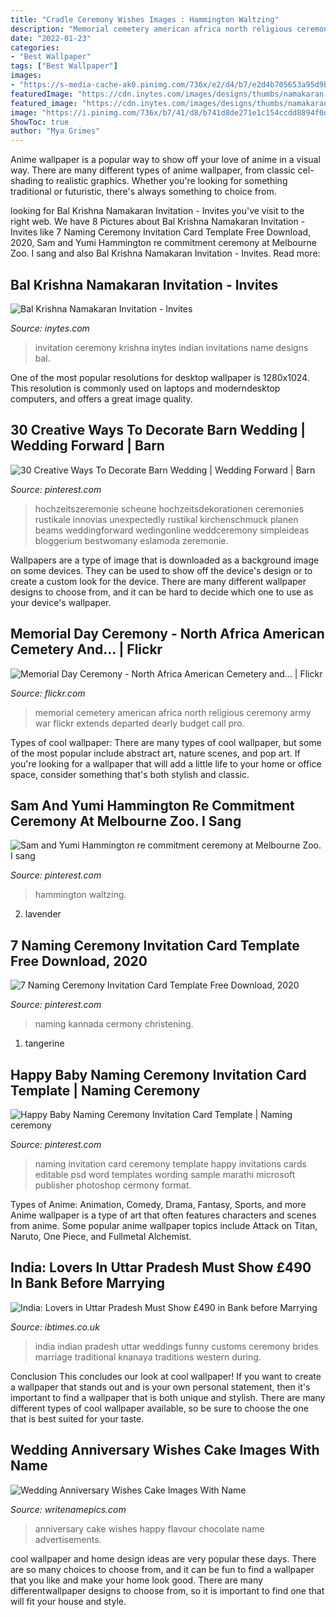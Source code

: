 ```yaml
---
title: "Cradle Ceremony Wishes Images : Hammington Waltzing"
description: "Memorial cemetery american africa north religious ceremony army war flickr extends departed dearly budget call pro"
date: "2022-01-23"
categories:
- "Best Wallpaper"
tags: ["Best Wallpaper"]
images:
- "https://s-media-cache-ak0.pinimg.com/736x/e2/d4/b7/e2d4b705653a95d9b8b6910eb10851c4.jpg"
featuredImage: "https://cdn.inytes.com/images/designs/thumbs/namakaran-ceremony-invitation-514-opt1.jpg"
featured_image: "https://cdn.inytes.com/images/designs/thumbs/namakaran-ceremony-invitation-514-opt1.jpg"
image: "https://i.pinimg.com/736x/b7/41/d8/b741d8de271e1c154ccdd8894f0d8319.jpg"
ShowToc: true
author: "Mya Grimes"
---
```



Anime wallpaper is a popular way to show off your love of anime in a visual way. There are many different types of anime wallpaper, from classic cel-shading to realistic graphics. Whether you're looking for something traditional or futuristic, there's always something to choice from.

	

		
looking for Bal Krishna Namakaran Invitation - Invites you've visit to the right web. We have 8 Pictures about Bal Krishna Namakaran Invitation - Invites like 7 Naming Ceremony Invitation Card Template Free Download, 2020, Sam and Yumi Hammington re commitment ceremony at Melbourne Zoo. I sang and also Bal Krishna Namakaran Invitation - Invites. Read more:
		
    
## Bal Krishna Namakaran Invitation - Invites

<img loading=lazy src="https://cdn.inytes.com/images/designs/thumbs/namakaran-ceremony-invitation-514-opt1.jpg" onerror="this.onerror=null;this.src='https://tse4.mm.bing.net/th?id=OIP._lbFdBiSDzY0Q1ZqtXWykQAAAA&amp;pid=15.1';" alt="Bal Krishna Namakaran Invitation - Invites">

_Source: inytes.com_

>invitation ceremony krishna inytes indian invitations name designs bal. 

	

One of the most popular resolutions for desktop wallpaper is 1280x1024. This resolution is commonly used on laptops and moderndesktop computers, and offers a great image quality.

    
## 30 Creative Ways To Decorate Barn Wedding | Wedding Forward | Barn

<img loading=lazy src="https://i.pinimg.com/736x/b7/41/d8/b741d8de271e1c154ccdd8894f0d8319.jpg" onerror="this.onerror=null;this.src='https://tse1.mm.bing.net/th?id=OIP.K3346DFqD4IflZFAFIJwnwHaLG&amp;pid=15.1';" alt="30 Creative Ways To Decorate Barn Wedding | Wedding Forward | Barn">

_Source: pinterest.com_

>hochzeitszeremonie scheune hochzeitsdekorationen ceremonies rustikale innovias unexpectedly rustikal kirchenschmuck planen beams weddingforward wedingonline weddceremony simpleideas bloggerium bestwomany eslamoda zeremonie. 

	

Wallpapers are a type of image that is downloaded as a background image on some devices. They can be used to show off the device's design or to create a custom look for the device. There are many different wallpaper designs to choose from, and it can be hard to decide which one to use as your device's wallpaper.

    
## Memorial Day Ceremony - North Africa American Cemetery And… | Flickr

<img loading=lazy src="https://c1.staticflickr.com/5/4044/4659754912_0c17575cf3_b.jpg" onerror="this.onerror=null;this.src='https://tse4.mm.bing.net/th?id=OIP.HLTmLeeuIaqvl6OWQxduAwHaE9&amp;pid=15.1';" alt="Memorial Day Ceremony - North Africa American Cemetery and… | Flickr">

_Source: flickr.com_

>memorial cemetery american africa north religious ceremony army war flickr extends departed dearly budget call pro. 

	

Types of cool wallpaper:
There are many types of cool wallpaper, but some of the most popular include abstract art, nature scenes, and pop art. If you're looking for a wallpaper that will add a little life to your home or office space, consider something that's both stylish and classic.

    
## Sam And Yumi Hammington Re Commitment Ceremony At Melbourne Zoo. I Sang

<img loading=lazy src="https://s-media-cache-ak0.pinimg.com/736x/e2/d4/b7/e2d4b705653a95d9b8b6910eb10851c4.jpg" onerror="this.onerror=null;this.src='https://tse1.mm.bing.net/th?id=OIP.07xan_GtaCTr_p-0E8heqwHaJ6&amp;pid=15.1';" alt="Sam and Yumi Hammington re commitment ceremony at Melbourne Zoo. I sang">

_Source: pinterest.com_

>hammington waltzing. 

	

2. lavender 

    
## 7 Naming Ceremony Invitation Card Template Free Download, 2020

<img loading=lazy src="https://i.pinimg.com/736x/2c/1e/25/2c1e258550327d5d1b02c67008164b71.jpg" onerror="this.onerror=null;this.src='https://tse2.mm.bing.net/th?id=OIP.DYvdcZTiGldj2Zgmymqk2QHaKO&amp;pid=15.1';" alt="7 Naming Ceremony Invitation Card Template Free Download, 2020">

_Source: pinterest.com_

>naming kannada cermony christening. 

	

1. tangerine 

    
## Happy Baby Naming Ceremony Invitation Card Template | Naming Ceremony

<img loading=lazy src="https://i.pinimg.com/736x/a7/9d/07/a79d0729f54545c4e0b7485b049c7113.jpg" onerror="this.onerror=null;this.src='https://tse3.mm.bing.net/th?id=OIP.6zkUGYKi8DK23GZqQq7xuQAAAA&amp;pid=15.1';" alt="Happy Baby Naming Ceremony Invitation Card Template | Naming ceremony">

_Source: pinterest.com_

>naming invitation card ceremony template happy invitations cards editable psd word templates wording sample marathi microsoft publisher photoshop cermony format. 

	

Types of Anime: Animation, Comedy, Drama, Fantasy, Sports, and more
Anime wallpaper is a type of art that often features characters and scenes from anime. Some popular anime wallpaper topics include Attack on Titan, Naruto, One Piece, and Fullmetal Alchemist.

    
## India: Lovers In Uttar Pradesh Must Show £490 In Bank Before Marrying

<img loading=lazy src="https://d.ibtimes.co.uk/en/full/1355064/brides-wait-their-weddings-start-during-mass-marriage-ceremony-western-indian-city-ahmedabad.jpg" onerror="this.onerror=null;this.src='https://tse1.mm.bing.net/th?id=OIP.sVaxtux9BzF3PmaMsn-FGwHaFE&amp;pid=15.1';" alt="India: Lovers in Uttar Pradesh Must Show £490 in Bank before Marrying">

_Source: ibtimes.co.uk_

>india indian pradesh uttar weddings funny customs ceremony brides marriage traditional knanaya traditions western during. 

	

Conclusion
This concludes our look at cool wallpaper! If you want to create a wallpaper that stands out and is your own personal statement, then it's important to find a wallpaper that is both unique and stylish. There are many different types of cool wallpaper available, so be sure to choose the one that is best suited for your taste.

    
## Wedding Anniversary Wishes Cake Images With Name

<img loading=lazy src="http://writenamepics.com/upload/best-happy-anniversary-wishs-chocolate-flavour-cake-images1542984198.jpg" onerror="this.onerror=null;this.src='https://tse4.mm.bing.net/th?id=OIP.XbPDhO-CsFkgnZDzOM8CvgHaHa&amp;pid=15.1';" alt="Wedding Anniversary Wishes Cake Images With Name">

_Source: writenamepics.com_

>anniversary cake wishes happy flavour chocolate name advertisements. 

	

cool wallpaper and home design ideas are very popular these days. There are so many choices to choose from, and it can be fun to find a wallpaper that you like and make your home look good. There are many differentwallpaper designs to choose from, so it is important to find one that will fit your house and style.

